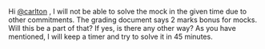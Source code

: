 Hi [@carlton](/u/carlton) , I will not be able to solve the mock in the given
time due to other commitments. The grading document says 2 marks bonus for
mocks. Will this be a part of that? If yes, is there any other way? As you
have mentioned, I will keep a timer and try to solve it in 45 minutes.